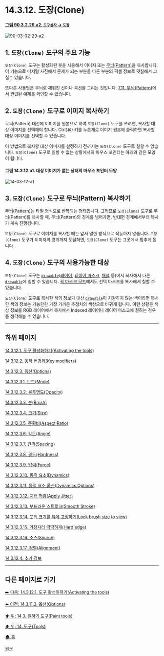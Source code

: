 # 14.3.12. 도장(Clone)

<a id="90-03-02-29-a2"></a>

#### [그림 90.3.2.29.a2. `도구상자` → `도장`](./90-03-02-29-clone.md#90-03-02-29-a2)
![90-03-02-29-a2](https://github.com/wonder13662/gimp/assets/15767104/7dcf76c1-dbf5-41c6-94de-a1a610a75d3d)

## 1. `도장(Clone)` 도구의 주요 기능
`도장(Clone)` 도구는 활성화된 붓을 사용해서 이미지 또는 [무늬(Pattern)](./19-glossaryx-pattern.md)을 복사합니다. 이 기능으로 디지털 사진에서 문제가 되는 부분을 다른 부분의 픽셀 정보로 덧칠해서 고칠수 있습니다. 

또다른 사용법은 무늬로 채워진 선이나 곡선을 그리는 것입니다. [7.11. 무늬(Pattern)](./07-11-patterns.md#07-11-a2)에서 관련된 예제를 확인할 수 있습니다.

## 2. `도장(Clone)` 도구로 이미지 복사하기
무늬(Pattern) 대신에 이미지를 원본으로 하여 `도장(Clone)` 도구를 쓰려면, 복사할 대상 이미지를 선택해야 합니다. Ctrl(⌘) 키를 누른채로 이미지 원본에 클릭하면 복사할 대상 이미지를 선택할 수 있습니다.

이 방법으로 복사할 대상 이미지를 설정하기 전까지는 `도장(Clone)` 도구로 칠할 수 없습니다. `도장(Clone)` 도구로 칠할 수 없는 상황에서의 마우스 포인터는 아래와 같은 모양이 됩니다.

<a id="14-03-12-a1"></a>

#### 그림 14.3.12.a1. 대상 이미지가 없는 상태의 마우스 포인터 모양
![14-03-12-a1](https://github.com/wonder13662/gimp/assets/15767104/6c56a480-c492-4ef7-a3b6-0a0795d3e234)

## 3. `도장(Clone)` 도구로 무늬(Pattern) 복사하기
무늬(Pattern)는 타일 형식으로 반복되는 형태입니다. 그러므로 `도장(Clone)` 도구로 무늬(Pattern)를 복사할 때, 무늬(Pattern)의 경계를 넘어가면, 반대편 경계에서부터 복사가 계속 진행됩니다.

`도장(Clone)` 도구로 이미지를 복사할 때는 앞서 말한 방식으로 작동하지 않습니다. `도장(Clone)` 도구가 이미지의 경계까지 도달하면, `도장(Clone)` 도구는 그곳에서 멈추게 됩니다.

## 4. `도장(Clone)` 도구의 사용가능한 대상
`도장(Clone)` 도구는 [`drawable`](./19-glossaryx-drawable.md)([레이어](./19-glossaryx-layer.md), [레이어 마스크](./19-glossaryx-layer_mask.md), [채널](./19-glossaryx-channel.md) 등)에서 복사해서 다른 [`drawable`](./19-glossaryx-drawable.md)에 칠할 수 있습니다. [퀵 마스크 모드](./07-04-using-quickmask-mode.md)에서도 선택 마스크를 복사해서 칠할 수 있습니다.

`도장(Clone)` 도구로 복사한 색의 정보가 대상 [`drawable`](./19-glossaryx-drawable.md)이 지원하지 않는 색이라면 복사한 색의 정보는 가능한한 가장 가까운 추정치의 색상으로 바뀌게 됩니다. 이런 상황은 색상 정보를 RGB 레이어에서 복사해서 Indexed 레이어나 레이어 마스크에 칠하는 경우를 생각해볼 수 있습니다.

***

## 하위 페이지

[14.3.12.1. 도구 활성화하기(Activating the tools)](./14-03-12-01-activating_the_tool.md)

[14.3.12.2. 동작 변경키(Key modifiers)](./14-03-12-02-key_modifiers.md)

[14.3.12.3. 옵션(Options)](./14-03-12-03-00-options.md)

[14.3.12.3.1. 모드(Mode)](./14-03-12-03-01-mode.md)

[14.3.12.3.2. 불투명도(Opacity)](./14-03-12-03-02-opacity.md)

[14.3.12.3.3. 붓(Brush)](./14-03-12-03-03-brush.md)

[14.3.12.3.4. 크기(Size)](./14-03-12-03-04-size.md)

[14.3.12.3.5. 종횡비(Aspect Ratio)](./14-03-12-03-05-aspect_ratio.md)

[14.3.12.3.6. 각도(Angle)](./14-03-12-03-06-angle.md)

[14.3.12.3.7. 간격(Spacing)](./14-03-12-03-07-spacing.md)

[14.3.12.3.8. 경도(Hardness)](./14-03-12-03-08-hardness.md)

[14.3.12.3.9. 압력(Force)](./14-03-12-03-09-force.md)

[14.3.12.3.10. 동적 요소(Dynamics)](./14-03-12-03-10-dynamics.md)

[14.3.12.3.11. 동적 요소 옵션(Dynamics Options)](./14-03-12-03-11-dynamics_options.md)

[14.3.12.3.12. 지터 적용(Apply Jitter)](./14-03-12-03-12-apply_jitter.md)

[14.3.12.3.13. 부드러운 스트로크(Smooth Stroke)](./14-03-12-03-13-smooth_stroke.md)

[14.3.12.3.14. 붓의 크기를 뷰에 고정하기(Lock brush size to view)](./14-03-12-03-14-lock_brush_size_to_view.md)

[14.3.12.3.15. 가장자리 딱딱하게(Hard edge)](./14-03-12-03-15-hard_edge.md)

[14.3.12.3.16. 소스(Source)](./14-03-12-03-16-source.md)

[14.3.12.3.17. 정렬(Alignment)](./14-03-12-03-17-alignment.md)

[14.3.12.4. 추가 정보](./14-03-12-04-more_information.md)

***

## 다른 페이지로 가기

[➡️ 다음: 14.3.12.1. 도구 활성화하기(Activating the tools)](./14-03-12-01-activating_the_tool.md)

[⬅️ 이전: 14.3.11.3. 옵션(Options)](./14-03-11-03-options.md)

[⬆️ 위: 14.3. 칠하기 도구(Paint tools)](./14-03-00-paint_tools.md)

[⬆️ 위: 14. 도구(Tools)](./14-00-tools.md)

[🏠 홈](./00-home.md)

[원문](https://docs.gimp.org/2.10/ko/gimp-tool-clone.html)
